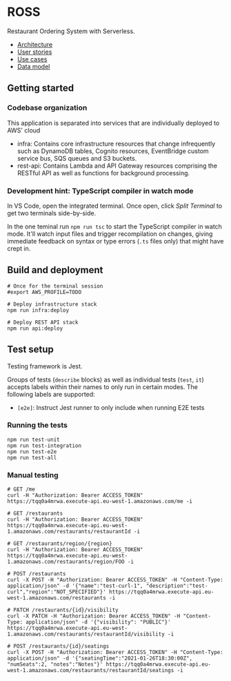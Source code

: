 # ROSS

Restaurant Ordering System with Serverless.

- [Architecture](./docs/architecture.md)
- [User stories](./docs/user-stories.md)
- [Use cases](./docs/use-cases.md)
- [Data model](./docs/data-model.md)

## Getting started

### Codebase organization

This application is separated into services that are individually deployed to AWS' cloud

- infra: Contains core infrastructure resources that change infrequently such as DynamoDB tables, Cognito resources, EventBridge custom service bus, SQS queues and S3 buckets.
- rest-api: Contains Lambda and API Gateway resources comprising the RESTful API as well as functions for background processing.

### Development hint: TypeScript compiler in watch mode

In VS Code, open the integrated terminal. Once open, click _Split Terminal_ to get two terminals side-by-side.

In the one teminal run `npm run tsc` to start the TypeScript compiler in watch mode. It'll watch input files and trigger recompilation on changes, giving immediate feedback on syntax or type errors (`.ts` files only) that might have crept in.

## Build and deployment

```
# Once for the terminal session
#export AWS_PROFILE=TODO

# Deploy infrastructure stack
npm run infra:deploy

# Deploy REST API stack
npm run api:deploy
```

## Test setup

Testing framework is Jest.

Groups of tests (`describe` blocks) as well as individual tests (`test`, `it`) accepts labels within their names to only run in certain modes. The following labels are supported:

- `[e2e]`: Instruct Jest runner to only include when running E2E tests

### Running the tests

```
npm run test-unit
npm run test-integration
npm run test-e2e
npm run test-all
```

### Manual testing

```
# GET /me
curl -H "Authorization: Bearer ACCESS_TOKEN" https://tqq0a4mrwa.execute-api.eu-west-1.amazonaws.com/me -i

# GET /restaurants
curl -H "Authorization: Bearer ACCESS_TOKEN" https://tqq0a4mrwa.execute-api.eu-west-1.amazonaws.com/restaurants/restaurantId -i

# GET /restaurants/region/{region}
curl -H "Authorization: Bearer ACCESS_TOKEN" https://tqq0a4mrwa.execute-api.eu-west-1.amazonaws.com/restaurants/region/FOO -i

# POST /restaurants
curl -X POST -H "Authorization: Bearer ACCESS_TOKEN" -H "Content-Type: application/json" -d '{"name":"test-curl-1", "description":"test-curl","region":"NOT_SPECIFIED"}' https://tqq0a4mrwa.execute-api.eu-west-1.amazonaws.com/restaurants -i

# PATCH /restaurants/{id}/visibility
curl -X PATCH -H "Authorization: Bearer ACCESS_TOKEN" -H "Content-Type: application/json" -d '{"visibility": "PUBLIC"}' https://tqq0a4mrwa.execute-api.eu-west-1.amazonaws.com/restaurants/restaurantId/visibility -i

# POST /restaurants/{id}/seatings
curl -X POST -H "Authorization: Bearer ACCESS_TOKEN" -H "Content-Type: application/json" -d '{"seatingTime":"2021-01-26T18:30:00Z", "numSeats":2, "notes":"Notes"}' https://tqq0a4mrwa.execute-api.eu-west-1.amazonaws.com/restaurants/restaurantId/seatings -i
```
